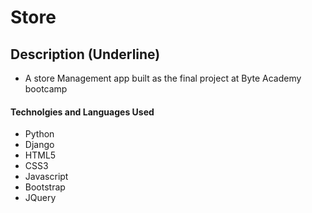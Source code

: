 # Store
## Description (Underline)
- A store Management app built as the final project at Byte Academy bootcamp

#### Technolgies and Languages Used
* Python
* Django
* HTML5
* CSS3
* Javascript
* Bootstrap
* JQuery

